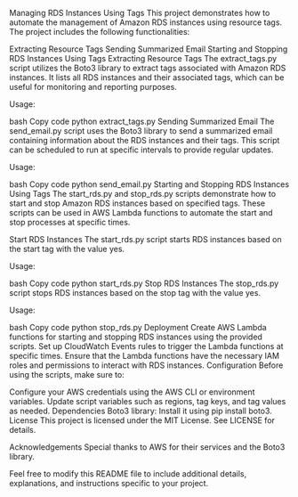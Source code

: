 Managing RDS Instances Using Tags
This project demonstrates how to automate the management of Amazon RDS instances using resource tags. The project includes the following functionalities:

Extracting Resource Tags
Sending Summarized Email
Starting and Stopping RDS Instances Using Tags
Extracting Resource Tags
The extract_tags.py script utilizes the Boto3 library to extract tags associated with Amazon RDS instances. It lists all RDS instances and their associated tags, which can be useful for monitoring and reporting purposes.

Usage:

bash
Copy code
python extract_tags.py
Sending Summarized Email
The send_email.py script uses the Boto3 library to send a summarized email containing information about the RDS instances and their tags. This script can be scheduled to run at specific intervals to provide regular updates.

Usage:

bash
Copy code
python send_email.py
Starting and Stopping RDS Instances Using Tags
The start_rds.py and stop_rds.py scripts demonstrate how to start and stop Amazon RDS instances based on specified tags. These scripts can be used in AWS Lambda functions to automate the start and stop processes at specific times.

Start RDS Instances
The start_rds.py script starts RDS instances based on the start tag with the value yes.

Usage:

bash
Copy code
python start_rds.py
Stop RDS Instances
The stop_rds.py script stops RDS instances based on the stop tag with the value yes.

Usage:

bash
Copy code
python stop_rds.py
Deployment
Create AWS Lambda functions for starting and stopping RDS instances using the provided scripts.
Set up CloudWatch Events rules to trigger the Lambda functions at specific times.
Ensure that the Lambda functions have the necessary IAM roles and permissions to interact with RDS instances.
Configuration
Before using the scripts, make sure to:

Configure your AWS credentials using the AWS CLI or environment variables.
Update script variables such as regions, tag keys, and tag values as needed.
Dependencies
Boto3 library: Install it using pip install boto3.
License
This project is licensed under the MIT License. See LICENSE for details.

Acknowledgements
Special thanks to AWS for their services and the Boto3 library.

Feel free to modify this README file to include additional details, explanations, and instructions specific to your project.




